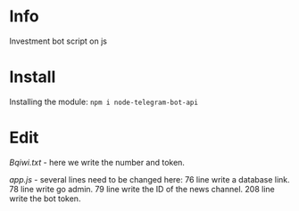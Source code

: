 # Info
Investment bot script on js

# Install
Installing the module:
`npm i node-telegram-bot-api`

# Edit
*Bqiwi.txt* - here we write the number and token.

*app.js* - several lines need to be changed here:
76 line write a database link.
78 line write go admin.
79 line write the ID of the news channel.
208 line write the bot token.
